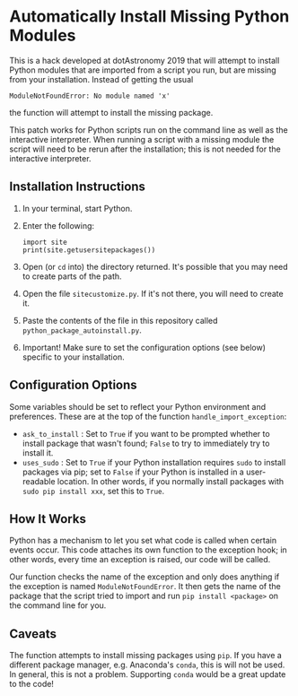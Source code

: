 # Automatically Install Missing Python Modules

This is a hack developed at dotAstronomy 2019 that will attempt to install Python modules that are imported from a script you run, but are missing from your installation. Instead of getting the usual

```
ModuleNotFoundError: No module named 'x'
```

the function will attempt to install the missing package.

This patch works for Python scripts run on the command line as well as the interactive interpreter. When running a script with a missing module the script will need to be rerun after the installation; this is not needed for the interactive interpreter.

## Installation Instructions

1. In your terminal, start Python.
2. Enter the following:

    ```
    import site
    print(site.getusersitepackages())
    ```
3. Open (or `cd` into) the directory returned. It's possible that you may need to create parts of the path.
4. Open the file `sitecustomize.py`. If it's not there, you will need to create it.
5. Paste the contents of the file in this repository called `python_package_autoinstall.py`.
6. Important! Make sure to set the configuration options (see below) specific to your installation.

## Configuration Options

Some variables should be set to reflect your Python environment and preferences. These are at the top of the function `handle_import_exception`:

* `ask_to_install` : Set to `True` if you want to be prompted whether to install package that wasn't found; `False` to try to immediately try to install it.
* `uses_sudo` : Set to `True` if your Python installation requires `sudo` to install packages via pip; set to `False` if your Python is installed in a user-readable location. In other words, if you normally install packages with `sudo pip install xxx`, set this to `True`.

## How It Works

Python has a mechanism to let you set what code is called when certain events occur. This code attaches its own function to the exception hook; in other words, every time an exception is raised, our code will be called.

Our function checks the name of the exception and only does anything if the exception is named `ModuleNotFoundError`. It then gets the name of the package that the script tried to import and run `pip install <package>` on the command line for you.

## Caveats

The function attempts to install missing packages using `pip`. If you have a different package manager, e.g. Anaconda's `conda`, this is will not be used. In general, this is not a problem. Supporting `conda` would be a great update to the code!


